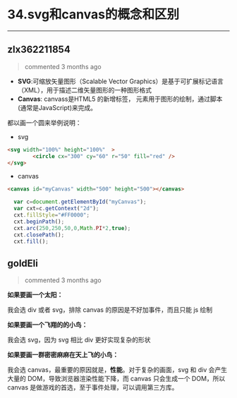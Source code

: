
 # 34.svg和canvas的概念和区别 
  
 ***
## zlx362211854 
 > commented 3 months ago 

* **SVG**:可缩放矢量图形（Scalable Vector Graphics）是基于可扩展标记语言（XML），用于描述二维矢量图形的一种图形格式
* **Canvas**:  canvass是HTML5 的新增标签，<canvas> 元素用于图形的绘制，通过脚本 (通常是JavaScript)来完成。

都以画一个圆来举例说明：
* svg

```html
<svg width="100%" height="100%"  >
        <circle cx="300" cy="60" r="50" fill="red" />
</svg>

```
* canvas

```html
<canvas id="myCanvas" width="500" height="500"></canvas>

```

```javascript
  var c=document.getElementById("myCanvas");
  var cxt=c.getContext("2d");
  cxt.fillStyle="#FF0000";
  cxt.beginPath();
  cxt.arc(250,250,50,0,Math.PI*2,true);
  cxt.closePath();
  cxt.fill();

```
## goldEli 
 > commented 3 months ago 

**如果要画一个太阳：**

我会选 div 或者 svg，排除 canvas 的原因是不好加事件，而且只能 js 绘制

**如果要画一个飞翔的的小鸟：**

我会选 svg，因为 svg 相比 div 更好实现复杂的形状

**如果要画一群密密麻麻在天上飞的小鸟：**

我会选 canvas，最重要的原因就是，**性能**。对于复杂的画面，svg 和 div 会产生大量的 DOM，导致浏览器渲染性能下降，而 canvas 只会生成一个 DOM，所以 canvas 是做游戏的首选，至于事件处理，可以调用第三方库。